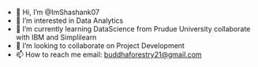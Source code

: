 - 👋 Hi, I’m @ImShashank07
- 👀 I’m interested in Data Analytics
- 🌱 I’m currently learning DataScience from Prudue University collaborate with IBM and Simplilearn
- 💞️ I’m looking to collaborate on Project Development
- 📫 How to reach me email: buddhaforestry21@gmail.com

<!---
ImShashank07/ImShashank07 is a ✨ special ✨ repository because its `README.md` (this file) appears on your GitHub profile.
You can click the Preview link to take a look at your changes.
--->
